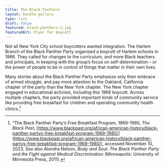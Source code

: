 ```yaml
---
title: The Black Panthers
layout: bundle-gallery
type: list
draft: false
featured: black-panthers-1.jpg
featuredAlt: Flyer for boycott
---
```


Not all New York City school boycotters wanted integration. The Harlem Branch of the Black Panther Party organized a boycott of Harlem schools in 1966. They called for changes to the curriculum, and more Black teachers and principals, in keeping with the group’s focus on self-determination – or the power of people to be in control of things that matter in their own lives.

Many stories about the Black Panther Party emphasize only their embrace of armed struggle, and pay more attention to the Oakland, California chapter of the party than the New York chapter. The New York chapter engaged in educational activism, including this 1966 boycott. Across multiple chapters, the party provided important kinds of community service like providing free breakfast for children and operating community health clinics.[^1]

[^1]: “The Black Panther Party’s Free Breakfast Program, 1969-1980, *The Black Past*, [https://www.blackpast.org/african-american-history/black-panther-partys-free-breakfast-program-1969-1980/](https://www.blackpast.org/african-american-history/black-panther-partys-free-breakfast-program-1969-1980/), accessed November 10, 2023. See also Alondra Nelson, *Body and Soul: The Black Panther Party and the Fight against Medical Discrimination* (Minneapolis: University of Minnesota Press, 2011).
